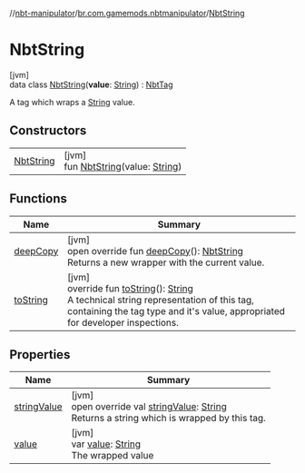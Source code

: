 //[nbt-manipulator](../../../index.md)/[br.com.gamemods.nbtmanipulator](../index.md)/[NbtString](index.md)

# NbtString

[jvm]\
data class [NbtString](index.md)(**value**: [String](https://kotlinlang.org/api/latest/jvm/stdlib/kotlin/-string/index.html)) : [NbtTag](../-nbt-tag/index.md)

A tag which wraps a [String](https://kotlinlang.org/api/latest/jvm/stdlib/kotlin/-string/index.html) value.

## Constructors

| | |
|---|---|
| [NbtString](-nbt-string.md) | [jvm]<br>fun [NbtString](-nbt-string.md)(value: [String](https://kotlinlang.org/api/latest/jvm/stdlib/kotlin/-string/index.html)) |

## Functions

| Name | Summary |
|---|---|
| [deepCopy](deep-copy.md) | [jvm]<br>open override fun [deepCopy](deep-copy.md)(): [NbtString](index.md)<br>Returns a new wrapper with the current value. |
| [toString](../-nbt-tag/to-string.md) | [jvm]<br>override fun [toString](../-nbt-tag/to-string.md)(): [String](https://kotlinlang.org/api/latest/jvm/stdlib/kotlin/-string/index.html)<br>A technical string representation of this tag, containing the tag type and it's value, appropriated for developer inspections. |

## Properties

| Name | Summary |
|---|---|
| [stringValue](string-value.md) | [jvm]<br>open override val [stringValue](string-value.md): [String](https://kotlinlang.org/api/latest/jvm/stdlib/kotlin/-string/index.html)<br>Returns a string which is wrapped by this tag. |
| [value](value.md) | [jvm]<br>var [value](value.md): [String](https://kotlinlang.org/api/latest/jvm/stdlib/kotlin/-string/index.html)<br>The wrapped value |
